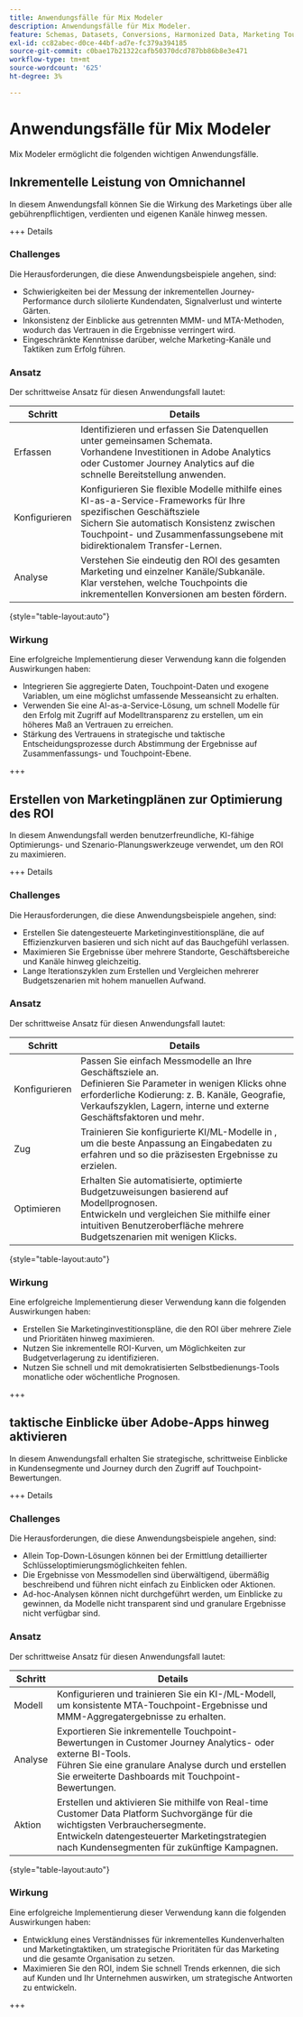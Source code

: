 ```yaml
---
title: Anwendungsfälle für Mix Modeler
description: Anwendungsfälle für Mix Modeler.
feature: Schemas, Datasets, Conversions, Harmonized Data, Marketing Touch Points, Models, Plans
exl-id: cc82abec-d0ce-44bf-ad7e-fc379a394185
source-git-commit: c0bae17b21322cafb50370dcd787bb86b8e3e471
workflow-type: tm+mt
source-wordcount: '625'
ht-degree: 3%

---
```


# Anwendungsfälle für Mix Modeler

Mix Modeler ermöglicht die folgenden wichtigen Anwendungsfälle.

## Inkrementelle Leistung von Omnichannel

In diesem Anwendungsfall können Sie die Wirkung des Marketings über alle gebührenpflichtigen, verdienten und eigenen Kanäle hinweg messen.

+++ Details

### Challenges

Die Herausforderungen, die diese Anwendungsbeispiele angehen, sind:

* Schwierigkeiten bei der Messung der inkrementellen Journey-Performance durch silolierte Kundendaten, Signalverlust und winterte Gärten.
* Inkonsistenz der Einblicke aus getrennten MMM- und MTA-Methoden, wodurch das Vertrauen in die Ergebnisse verringert wird.
* Eingeschränkte Kenntnisse darüber, welche Marketing-Kanäle und Taktiken zum Erfolg führen.

### Ansatz

Der schrittweise Ansatz für diesen Anwendungsfall lautet:

| Schritt | Details |
|---|---|
| Erfassen | Identifizieren und erfassen Sie Datenquellen unter gemeinsamen Schemata. <br/>Vorhandene Investitionen in Adobe Analytics oder Customer Journey Analytics auf die schnelle Bereitstellung anwenden. |
| Konfigurieren | Konfigurieren Sie flexible Modelle mithilfe eines KI-as-a-Service-Frameworks für Ihre spezifischen Geschäftsziele<br/>Sichern Sie automatisch Konsistenz zwischen Touchpoint- und Zusammenfassungsebene mit bidirektionalem Transfer-Lernen. |
| Analyse | Verstehen Sie eindeutig den ROI des gesamten Marketing und einzelner Kanäle/Subkanäle.<br/>Klar verstehen, welche Touchpoints die inkrementellen Konversionen am besten fördern. |

{style="table-layout:auto"}


### Wirkung

Eine erfolgreiche Implementierung dieser Verwendung kann die folgenden Auswirkungen haben:

* Integrieren Sie aggregierte Daten, Touchpoint-Daten und exogene Variablen, um eine möglichst umfassende Messeansicht zu erhalten.
* Verwenden Sie eine AI-as-a-Service-Lösung, um schnell Modelle für den Erfolg mit Zugriff auf Modelltransparenz zu erstellen, um ein höheres Maß an Vertrauen zu erreichen.
* Stärkung des Vertrauens in strategische und taktische Entscheidungsprozesse durch Abstimmung der Ergebnisse auf Zusammenfassungs- und Touchpoint-Ebene.

+++


## Erstellen von Marketingplänen zur Optimierung des ROI

In diesem Anwendungsfall werden benutzerfreundliche, KI-fähige Optimierungs- und Szenario-Planungswerkzeuge verwendet, um den ROI zu maximieren.

+++ Details

### Challenges

Die Herausforderungen, die diese Anwendungsbeispiele angehen, sind:

* Erstellen Sie datengesteuerte Marketinginvestitionspläne, die auf Effizienzkurven basieren und sich nicht auf das Bauchgefühl verlassen.
* Maximieren Sie Ergebnisse über mehrere Standorte, Geschäftsbereiche und Kanäle hinweg gleichzeitig.
* Lange Iterationszyklen zum Erstellen und Vergleichen mehrerer Budgetszenarien mit hohem manuellen Aufwand.


### Ansatz

Der schrittweise Ansatz für diesen Anwendungsfall lautet:

| Schritt | Details |
|---|---|
| Konfigurieren | Passen Sie einfach Messmodelle an Ihre Geschäftsziele an.<br/>Definieren Sie Parameter in wenigen Klicks ohne erforderliche Kodierung: z. B. Kanäle, Geografie, Verkaufszyklen, Lagern, interne und externe Geschäftsfaktoren und mehr. |
| Zug | Trainieren Sie konfigurierte KI/ML-Modelle in , um die beste Anpassung an Eingabedaten zu erfahren und so die präzisesten Ergebnisse zu erzielen. |
| Optimieren | Erhalten Sie automatisierte, optimierte Budgetzuweisungen basierend auf Modellprognosen.<br/>Entwickeln und vergleichen Sie mithilfe einer intuitiven Benutzeroberfläche mehrere Budgetszenarien mit wenigen Klicks. |

{style="table-layout:auto"}


### Wirkung

Eine erfolgreiche Implementierung dieser Verwendung kann die folgenden Auswirkungen haben:

* Erstellen Sie Marketinginvestitionspläne, die den ROI über mehrere Ziele und Prioritäten hinweg maximieren.
* Nutzen Sie inkrementelle ROI-Kurven, um Möglichkeiten zur Budgetverlagerung zu identifizieren.
* Nutzen Sie schnell und mit demokratisierten Selbstbedienungs-Tools monatliche oder wöchentliche Prognosen.

+++

<!-- This use case is not supported with initial release

## Make data-driven inflight optimizations

This use case helps you to improve ROI weekly by assessing actual and forecasted performance to make inflight improvements.

+++ Details

### Challenges

The challenges this use case addresses are:

* Campaign performance is often slow, or lacks granularity need to confidently optimize.
* Messy, non-standardized data across dozens of channels and sources drives slow time to insight.
* No democratized access to tools and overreliance on select experts or external vendors, increasing turnaround times.



### Approach

The step based approach for this use case:

| Step | Details |
|---|---|
| Ingest | Ingest data in common schemas for easy model refreshes and reusability across Experience Platform applications.<br/>Streamline data piping, cleaning & QA with automated harmonization tools. |
| Refresh | Build and refresh AI/ML  models using a user-friendly, self-service platform.<br/>Get new results, including historic and forecasted ROIs by channel, on a weekly or monthly basis. |
| Optimize | Make rapid inflight optimizations by shifting spend across channels based on measured performance. |

{style="table-layout:auto"}


### Impact 

Successful implementation of this use can have the following impact:

* Maximize speed, scalability, and usability across measurement & analytic use cases with standardized data schemas and common data foundation.
* Rapidly make weekly or monthly inflight optimizations and maximize ROI with data-driven spend shifts that reflect best forecasted ROIs.

+++

-->

## taktische Einblicke über Adobe-Apps hinweg aktivieren

In diesem Anwendungsfall erhalten Sie strategische, schrittweise Einblicke in Kundensegmente und Journey durch den Zugriff auf Touchpoint-Bewertungen.

+++ Details

### Challenges

Die Herausforderungen, die diese Anwendungsbeispiele angehen, sind:

* Allein Top-Down-Lösungen können bei der Ermittlung detaillierter Schlüsseloptimierungsmöglichkeiten fehlen.
* Die Ergebnisse von Messmodellen sind überwältigend, übermäßig beschreibend und führen nicht einfach zu Einblicken oder Aktionen.
* Ad-hoc-Analysen können nicht durchgeführt werden, um Einblicke zu gewinnen, da Modelle nicht transparent sind und granulare Ergebnisse nicht verfügbar sind.


### Ansatz

Der schrittweise Ansatz für diesen Anwendungsfall lautet:

| Schritt | Details |
|---|---|
| Modell | Konfigurieren und trainieren Sie ein KI-/ML-Modell, um konsistente MTA-Touchpoint-Ergebnisse und MMM-Aggregatergebnisse zu erhalten. |
| Analyse | Exportieren Sie inkrementelle Touchpoint-Bewertungen in Customer Journey Analytics- oder externe BI-Tools.<br/>Führen Sie eine granulare Analyse durch und erstellen Sie erweiterte Dashboards mit Touchpoint-Bewertungen. |
| Aktion | Erstellen und aktivieren Sie mithilfe von Real-time Customer Data Platform Suchvorgänge für die wichtigsten Verbrauchersegmente.<br/>Entwickeln datengesteuerter Marketingstrategien nach Kundensegmenten für zukünftige Kampagnen. |

{style="table-layout:auto"}


### Wirkung

Eine erfolgreiche Implementierung dieser Verwendung kann die folgenden Auswirkungen haben:

* Entwicklung eines Verständnisses für inkrementelles Kundenverhalten und Marketingtaktiken, um strategische Prioritäten für das Marketing und die gesamte Organisation zu setzen.
* Maximieren Sie den ROI, indem Sie schnell Trends erkennen, die sich auf Kunden und Ihr Unternehmen auswirken, um strategische Antworten zu entwickeln.


+++
